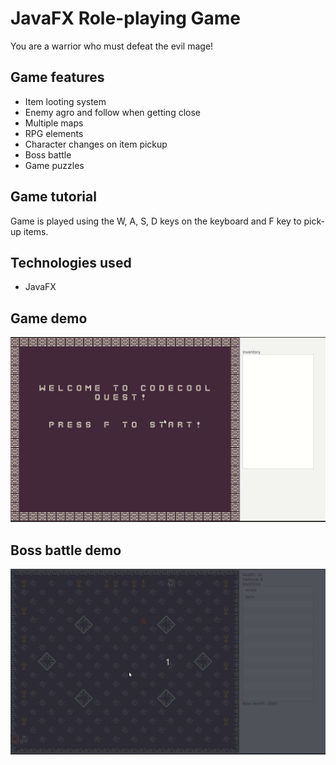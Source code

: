 # JavaFX Role-playing Game
You are a warrior who must defeat the evil mage!

## Game features
- Item looting system 
- Enemy agro and follow when getting close
- Multiple maps
- RPG elements
- Character changes on item pickup
- Boss battle
- Game puzzles

## Game tutorial
Game is played using the W, A, S, D keys on the keyboard and F key to pick-up items.

## Technologies used
- JavaFX

## Game demo
![Game Demo](demo/demo1.gif)

## Boss battle demo
![Game Demo](demo/demo3.gif)
